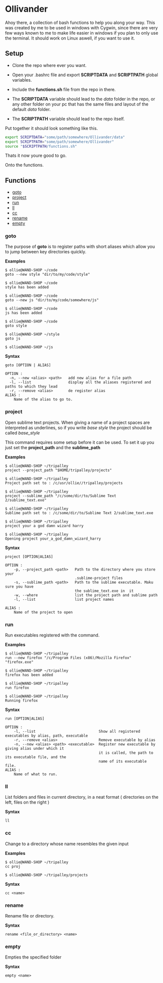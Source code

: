 Ollivander
====

Ahoy there, a collection of bash functions to help you along your way.
This was created by me to be used in windows with Cygwin, since there are very few ways known 
to me to make life easier in windows if you plan to only use the terminal.
It should work on Linux aswell, if you want to use it.

## Setup

 - Clone the repo where ever you want.

 - Open your .bashrc file and export **SCRIPTDATA** and **SCRIPTPATH** global variables.

 - Include the **functions.sh** file from the repo in there.

 - The **SCRIPTDATA** variable should lead to the _data_ folder in the repo, or any other folder on your 
pc that has the same files and layout of the default _data_ folder.

 - The **SCRIPTPATH** variable should lead to the repo itself.

Put together it should look something like this.

```bash
export SCRIPTDATA="some/path/somewhere/Ollivander/data"
export SCRIPTPATH="some/path/somewhere/Ollivander"
source "$SCRIPTPATH/functions.sh"
```

Thats it now youre good to go.

Onto the functions.

## Functions

 - [goto](#goto)
 - [project](#project)
 - [run](#run)
 - [ll](#ll)
 - [cc](#cc)
 - [rename](#rename)
 - [empty](#empty)

### goto

The purpose of __goto__ is to register paths with short aliases which allow you to jump between
key directories quickly.

**Examples**
```
$ ollie@WAND-SHOP ~/code
goto --new style "dir/to/my/code/style"

$ ollie@WAND-SHOP ~/code
style has been added

$ ollie@WAND-SHOP ~/code
goto --new js "dir/to/my/code/somewhere/js"

$ ollie@WAND-SHOP ~/code
js has been added

$ ollie@WAND-SHOP ~/code
goto style

$ ollie@WAND-SHOP ~/style
goto js

$ ollie@WAND-SHOP ~/js
```

**Syntax**
```
goto [OPTION | ALIAS]

OPTION : 
  -n, --new <alias> <path>   add new alias for a file path
  -l, --list                 display all the aliases registered and paths to which they lead
  -r, --remove <alias>       de register alias
ALIAS :
	Name of the alias to go to.
```

### project

Open sublime text projects. When giving a name of a project spaces are interpreted as underlines, so
if you write *base style* the project should be called *base_style*

This command requires some setup before it can be used. To set it up you just set the **project_path** and the **sublime_path**

**Examples**
```
$ ollie@WAND-SHOP ~/tripalley
project --project_path "$HOME/tripalley/projects"

$ ollie@WAND-SHOP ~/tripalley
Project path set to : /c/usr/ollie//tripalley/projects

$ ollie@WAND-SHOP ~/tripalley
project --sublime_path "/c/some/dir/to/Sublime Text 2/sublime_text.exe"

$ ollie@WAND-SHOP ~/tripalley
Sublime path set to : /c/some/dir/to/Sublime Text 2/sublime_text.exe

$ ollie@WAND-SHOP ~/tripalley
project your a god damn wizard harry

$ ollie@WAND-SHOP ~/tripalley
Opening project your_a_god_damn_wizard_harry
```

**Syntax**
```
project [OPTION|ALIAS]

OPTION :
	-p, --project_path <path>   Path to the directory where you store your 
                                .sublime-project files
	-s, --sublime_path <path>   Path to the sublime executable. Maku sure you have 
                                the sublime_text.exe in  it
	-w, --where                 list the project path and sublime path
	-l, --list                  list project names

ALIAS :
	Name of the project to open
```
### run

Run executables registered with the command.

**Examples**
```
$ ollie@WAND-SHOP ~/tripalley
run --new firefox "/c/Program Files (x86)/Mozilla Firefox" "firefox.exe"

$ ollie@WAND-SHOP ~/tripalley
firefox has been added

$ ollie@WAND-SHOP ~/tripalley
run firefox

$ ollie@WAND-SHOP ~/tripalley
Running firefox
```

**Syntax**
```
run [OPTION|ALIAS]

OPTION :
	-l, --list                             Show all registered executables by alias, path, executable
	-r, --remove <alias>                   Remove executable by alias
	-n, --new <alias> <path> <executable>  Register new executable by giving alias under which it 
	                                       it is called, the path to its executable file, and the
	                                       name of its executable file.
ALIAS :
	Name of what to run.
```

### ll

List folders and files in current directory, in a neat format ( directories on the left, files on the right )

**Syntax**
```
ll
```

### cc

Change to a directory whose name resembles the given input

**Examples**
```
$ ollie@WAND-SHOP ~/tripalley
cc proj

$ ollie@WAND-SHOP ~/tripalley/projects
```

**Syntax**
```
cc <name>
```

### rename

Rename file or directory.

**Syntax**
```
rename <file_or_directory> <name>
```

### empty

Empties the specified folder

**Syntax**
```
empty <name>
```